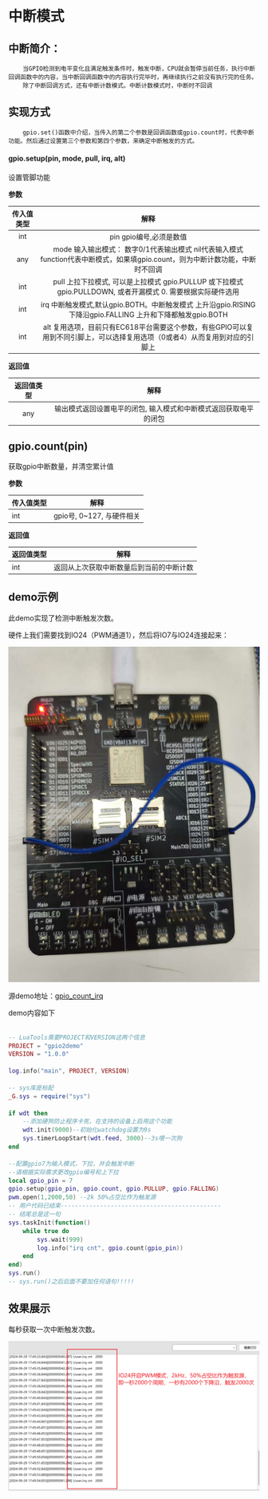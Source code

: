 # 中断模式

## 中断简介：

        当GPIO检测到电平变化且满足触发条件时，触发中断，CPU就会暂停当前任务，执行中断回调函数中的内容，当中断回调函数中的内容执行完毕时，再继续执行之前没有执行完的任务。
        除了中断回调方式，还有中断计数模式。中断计数模式时，中断时不回调

## 实现方式

        gpio.set()函数中介绍，当传入的第二个参数是回调函数或gpio.count时，代表中断功能。然后通过设置第三个参数和第四个参数，来确定中断触发的方式。

#### gpio.setup(pin, mode, pull, irq, alt)

设置管脚功能

**参数**

| 传入值类型 | 解释 |
|:----:|:----:|
| int        | pin gpio编号,必须是数值|
| any        | mode 输入输出模式： 数字0/1代表输出模式 nil代表输入模式 function代表中断模式，如果填gpio.count，则为中断计数功能，中断时不回调 |
| int        | pull 上拉下拉模式, 可以是上拉模式 gpio.PULLUP 或下拉模式 gpio.PULLDOWN, 或者开漏模式 0. 需要根据实际硬件选用 |
| int        | irq 中断触发模式,默认gpio.BOTH。中断触发模式 上升沿gpio.RISING 下降沿gpio.FALLING 上升和下降都触发gpio.BOTH |
| int        | alt 复用选项，目前只有EC618平台需要这个参数，有些GPIO可以复用到不同引脚上，可以选择复用选项（0或者4）从而复用到对应的引脚上 |

**返回值**

| 返回值类型 | 解释 |
|:----:|:----:|
| any        | 输出模式返回设置电平的闭包, 输入模式和中断模式返回获取电平的闭包 |

## gpio.count(pin)

获取gpio中断数量，并清空累计值

**参数**

| 传入值类型  | 解释                      |
| ---------- | ------------------------- |
| int        | gpio号, 0~127, 与硬件相关 |

**返回值**

| 返回值类型  | 解释                                  |
| ---------- | ------------------------- |
| int        | 返回从上次获取中断数量后到当前的中断计数 |

## demo示例

此demo实现了检测中断触发次数。

硬件上我们需要找到IO24（PWM通道1），然后将IO7与IO24连接起来：

![aa](./image/interruptjiexian.jpg)


源demo地址：[gpio_count_irq](https://gitee.com/openLuat/LuatOS/blob/master/demo/gpio/gpio_count_irq/main.lua)

demo内容如下

```lua

-- LuaTools需要PROJECT和VERSION这两个信息
PROJECT = "gpio2demo"
VERSION = "1.0.0"

log.info("main", PROJECT, VERSION)

-- sys库是标配
_G.sys = require("sys")

if wdt then
    --添加硬狗防止程序卡死，在支持的设备上启用这个功能
    wdt.init(9000)--初始化watchdog设置为9s
    sys.timerLoopStart(wdt.feed, 3000)--3s喂一次狗
end

--配置gpio7为输入模式，下拉，并会触发中断
--请根据实际需求更改gpio编号和上下拉
local gpio_pin = 7
gpio.setup(gpio_pin, gpio.count, gpio.PULLUP, gpio.FALLING)
pwm.open(1,2000,50) --2k 50%占空比作为触发源
-- 用户代码已结束---------------------------------------------
-- 结尾总是这一句
sys.taskInit(function()
    while true do
        sys.wait(999)
        log.info("irq cnt", gpio.count(gpio_pin))
    end
end)
sys.run()
-- sys.run()之后后面不要加任何语句!!!!!

```
## 效果展示

每秒获取一次中断触发次数。

![aa](./image/interruptxiaoguozhanshi1.png)